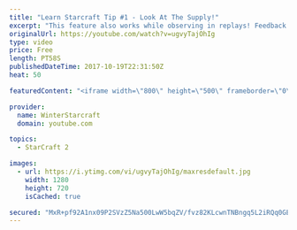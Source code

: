 ```yaml
---
title: "Learn Starcraft Tip #1 - Look At The Supply!"
excerpt: "This feature also works while observing in replays! Feedback and tip suggestions are appreciated :)"
originalUrl: https://youtube.com/watch?v=ugvyTajOhIg
type: video
price: Free
length: PT58S
publishedDateTime: 2017-10-19T22:31:50Z
heat: 50

featuredContent: "<iframe width=\"800\" height=\"500\" frameborder=\"0\" src=\"https://www.youtube.com/embed/ugvyTajOhIg\" allow=\"accelerometer; autoplay; encrypted-media; gyroscope; picture-in-picture\" allowfullscreen></iframe>"

provider:
  name: WinterStarcraft
  domain: youtube.com

topics:
  - StarCraft 2

images:
  - url: https://i.ytimg.com/vi/ugvyTajOhIg/maxresdefault.jpg
    width: 1280
    height: 720
    isCached: true

secured: "MxR+pf92A1nx09P2SVzZ5Na500LwW5bqZV/fvz82KLcwnTNBngq5L2iRQq0GEwlCPdMnJCrWkF3Zad/oskQwsqwgbtuLy0PzVTNrSSsYsIdy97kTq65BfonLn7ffo4haRt3ra20/ePbopwfauxOWudswuan/k1aub5uFhIKjSN7TRcdO8dfeSItwNK5+Z71Chgfukb/z3j5yEK6vy2PcsUXhlIAAGteLImNxAJjzQm53KDlXakUOZFGLTVTs2EspGNCa7d/bn1gydx7Dya0Pq7xdLr/04lOGgrXY5EtWv28UBrH63zOq60eQIgtqSpRMIpHw+TWddRghynHcR1zOd63/cyd1OLOso+gWiRvCq0LPxChLwl+VhyxugkKWbVyb5qO0zPjwCEeyw0L1afy3Pe3dRpy8043J4RSwh9VPh/g=;pNk+bA/X1YEko3UyE1/qGw=="
---
```


